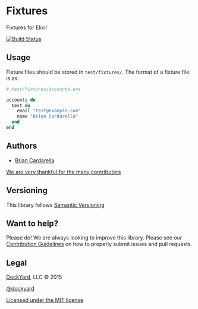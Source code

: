 # Fixtures #

Fixtures for Elixir

[![Build Status](https://secure.travis-ci.org/dockyard/fixtures.svg?branch=master)](http://travis-ci.org/dockyard/fixtures)

## Usage ##

Fixture files should be stored in `test/fixtures/`. The format of a
fixture file is as:

```elixir
# test/fixtures/accounts.exs

accounts do
  test do
    email "test@example.com"
    name "Brian Cardarella"
  end
end
```

## Authors ##

* [Brian Cardarella](http://twitter.com/bcardarella)

[We are very thankful for the many contributors](https://github.com/dockyard/fixtures/graphs/contributors)

## Versioning ##

This library follows [Semantic Versioning](http://semver.org)

## Want to help? ##

Please do! We are always looking to improve this library. Please see our
[Contribution Guidelines](https://github.com/dockyard/fixtures/blob/master/CONTRIBUTING.md)
on how to properly submit issues and pull requests.

## Legal ##

[DockYard](http://dockyard.com/), LLC &copy; 2015

[@dockyard](http://twitter.com/dockyard)

[Licensed under the MIT license](http://www.opensource.org/licenses/mit-license.php)
